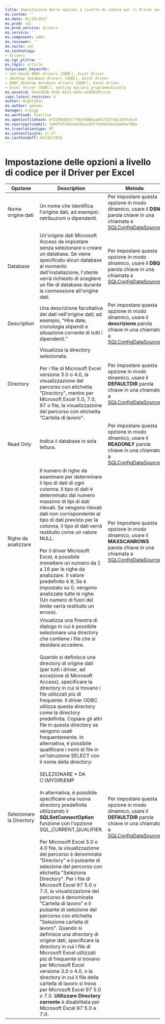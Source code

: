 ```yaml
---
title: Impostazione delle opzioni a livello di codice per il Driver per Excel | Documenti Microsoft
ms.custom: ''
ms.date: 01/19/2017
ms.prod: sql
ms.prod_service: drivers
ms.service: ''
ms.component: odbc
ms.reviewer: ''
ms.suite: sql
ms.technology:
- drivers
ms.tgt_pltfrm: ''
ms.topic: article
helpviewer_keywords:
- Jet-based ODBC drivers [ODBC], Excel driver
- desktop database drivers [ODBC], Excel driver
- ODBC desktop database drivers [ODBC], Excel driver
- Excel driver [ODBC], setting options programmatically
ms.assetid: b5ee3636-4591-427a-a65a-a2d5926fcc1a
caps.latest.revision: 6
author: MightyPen
ms.author: genemi
manager: craigg
ms.workload: Inactive
ms.openlocfilehash: 673209db52cf70ef8d88aa8417437a8118741ec8
ms.sourcegitcommit: 7a6df3fd5bea9282ecdeffa94d13ea1da6def80a
ms.translationtype: MT
ms.contentlocale: it-IT
ms.lasthandoff: 04/16/2018
---
```

# <a name="setting-options-programmatically-for-the-excel-driver"></a>Impostazione delle opzioni a livello di codice per il Driver per Excel
|Opzione|Description|Metodo|  
|------------|-----------------|------------|  
|Nome origine dati|Un nome che identifica l'origine dati, ad esempio: retribuzioni o dipendenti.|Per impostare questa opzione in modo dinamico, usare il **DSN** parola chiave in una chiamata a [SQLConfigDataSource](../../odbc/microsoft/odbc-jet-sqlconfigdatasource-excel-driver.md).|  
|Database|Un'origine dati Microsoft Access da impostare senza selezionare o creare un database. Se viene specificato alcun database al momento dell'installazione, l'utente verrà richiesto di scegliere un file di database durante la connessione all'origine dati.|Per impostare questa opzione in modo dinamico, usare il **DBQ** parola chiave in una chiamata a [SQLConfigDataSource](../../odbc/microsoft/odbc-jet-sqlconfigdatasource-excel-driver.md).|  
|Description|Una descrizione facoltativa dei dati nell'origine dati; ad esempio, "Hire date, cronologia stipendi e situazione corrente di tutti i dipendenti."|Per impostare questa opzione in modo dinamico, usare il **descrizione** parola chiave in una chiamata a [SQLConfigDataSource](../../odbc/microsoft/odbc-jet-sqlconfigdatasource-excel-driver.md).|  
|Directory|Visualizza la directory selezionata.<br /><br /> Per i file di Microsoft Excel versione 3.0 o 4.0, la visualizzazione del percorso con etichetta "Directory", mentre per Microsoft Excel 5.0, 7.0, 97 o file, la visualizzazione del percorso con etichetta "Cartella di lavoro".|Per impostare questa opzione in modo dinamico, usare il **DEFAULTDIR** parola chiave in una chiamata a [SQLConfigDataSource](../../odbc/microsoft/odbc-jet-sqlconfigdatasource-excel-driver.md).|  
|Read Only|Indica il database in sola lettura.|Per impostare questa opzione in modo dinamico, usare il **READONLY** parola chiave in una chiamata a [SQLConfigDataSource](../../odbc/microsoft/odbc-jet-sqlconfigdatasource-excel-driver.md).|  
|Righe da analizzare|Il numero di righe da esaminare per determinare il tipo di dati di ogni colonna. Il tipo di dati è determinato dal numero massimo di tipi di dati rilevati. Se vengono rilevati dati non corrispondente al tipo di dati previsto per la colonna, il tipo di dati verrà restituito come un valore NULL.<br /><br /> Per il driver Microsoft Excel, è possibile immettere un numero da 1 a 16 per le righe da analizzare. Il valore predefinito è 8; Se è impostato su 0, vengono analizzate tutte le righe. (Un numero di fuori del limite verrà restituito un errore).|Per impostare questa opzione in modo dinamico, usare il **MAXSCANROWS** parola chiave in una chiamata a [SQLConfigDataSource](../../odbc/microsoft/odbc-jet-sqlconfigdatasource-excel-driver.md).|  
|Selezionare la Directory|Visualizza una finestra di dialogo in cui è possibile selezionare una directory che contiene i file che si desidera accedere.<br /><br /> Quando si definisce una directory di origine dati (per tutti i driver, ad eccezione di Microsoft Access), specificare la directory in cui si trovano i file utilizzati più di frequente. Il driver ODBC utilizza questa directory come la directory predefinita. Copiare gli altri file in questa directory se vengono usati frequentemente. In alternativa, è possibile qualificare i nomi di file in un'istruzione SELECT con il nome della directory:<br /><br /> SELEZIONARE \* DA C:\MYDIR\EMP<br /><br /> In alternativa, è possibile specificare una nuova directory predefinita utilizzando il **SQLSetConnectOption** funzione con l'opzione SQL_CURRENT_QUALIFIER.<br /><br /> Per Microsoft Excel 3.0 o 4.0 file, la visualizzazione del percorso è denominata "Directory" e il pulsante di selezione del percorso con etichetta "Seleziona Directory". Per i file di Microsoft Excel 97 5.0 o 7.0, la visualizzazione del percorso è denominata "Cartella di lavoro" e il pulsante di selezione del percorso con etichetta "Selezione cartella di lavoro". Quando si definisce una directory di origine dati, specificare la directory in cui i file di Microsoft Excel utilizzati più di frequente si trovano per Microsoft Excel versione 3.0 o 4.0, o la directory in cui il file della cartella di lavoro si trova per Microsoft Excel 97 5.0 o 7.0. **Utilizzare Directory corrente** è disabilitata per Microsoft Excel 97 5.0 e 7.0.|Per impostare questa opzione in modo dinamico, usare il **DEFAULTDIR** parola chiave in una chiamata a [SQLConfigDataSource](../../odbc/microsoft/odbc-jet-sqlconfigdatasource-excel-driver.md).|
